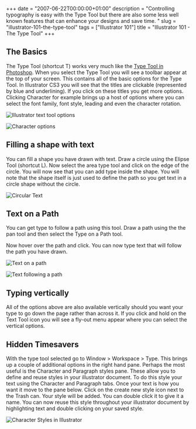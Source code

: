 +++
date = "2007-06-22T00:00:00+01:00"
description = "Controlling typography is easy with the Type Tool but there are also some less well known features that can enhance your designs and save time. "
slug = "illustrator-101-the-type-tool"
tags = ["Illustrator 101"]
title = "Illustrator 101 - The Type Tool"
+++

## The Basics

The Type Tool (shortcut T) works very much like the [Type Tool in Photoshop][1].
When you select the Type Tool you will see a toolbar appear at the top of your
screen. This contains all of the basic options for the Type Tool. In Illustrator
CS3 you will see that the titles are clickable (represented by blue and
underlining). If you click on these titles you get more options. Clicking
Character for example brings up a host of options where you can select the font
family, font style, leading and even the character rotation.

![Illustrator text tool options][2]

![Character options][3]

## Filling a shape with text

You can fill a shape you have drawn with text. Draw a circle using the Elipse
Tool (shortcut L). Now select the area type tool and click on the edge of the
circle. You will now see that you can add type inside the shape. You will note
that the shape itself is just used to define the path so you get text in a
circle shape without the circle.

![Circular Text][4]

## Text on a Path

You can get type to follow a path using this tool. Draw a path using the the pan
tool and then select the Type on a Path tool.

Now hover over the path and click. You can now type text that will follow the
path you have drawn.

![Text on a path][5]

![Text following a path][6]

## Typing vertically

All of the options above are also available vertically should you want your type
to go down the page rather than across it. If you click and hold on the Text
Tool icon you will see a fly-out menu appear where you can select the vertical
options.

## Hidden Timesavers

With the type tool selected go to Window > Workspace > Type. This brings up a
couple of additional options in the right hand pane. Perhaps the most useful is
the Character and Paragraph styles pane. These allow you to define and reuse
styles in your illustrator document. To do this style your text using the
Character and Paragraph tabs. Once your text is how you want it move to the pane
below. Click on the create new style icon next to the Trash can. Your style will
be added. You can double click it to give it a name. You can now reuse this
style throughout your illustrator document by highlighting text and double
clicking on your saved style.

![Character Styles in Illustrator][7]

[1]: /journal/photoshop_101_the_type_tools/
[2]: /images/articles/il_text_tool_options.webp
[3]: /images/articles/character_options.webp
[4]: /images/articles/circular_text.webp
[5]: /images/articles/text_on_a_path.webp
[6]: /images/articles/following_path.webp
[7]: /images/articles/character_style.webp
